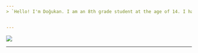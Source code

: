 ```yaml
---
> `Hello! I'm Doğukan. I am an 8th grade student at the age of 14. I have an active site.` [`qreardedwashere.cf`](https://qreardedwashere.cf) 


---
```


<a href="https://github.com/qreardedwastakennN">
  <img src="https://github-readme-stats.vercel.app/api?username=qreardedwastakennN&count_private=true&hide_border=true&show_icons=true&include_all_commits=true&bg_color=000000&title_color=00d0ff&text_color=FFFFFF&icon_color=00d0ff">
</a>

---
